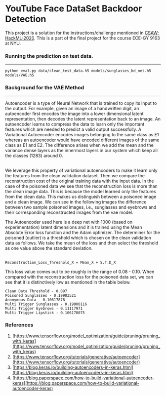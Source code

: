 # YouTube Face DataSet Backdoor Detection

This project is a solution for the instructions/challenge mentioned in [CSAW-HackML-2020](https://github.com/csaw-hackml/CSAW-HackML-2020). This is 
a part of the final project for the course ECE-GY 9163 at NYU. 

### Running the prediction on test data.

<hr>

```
python eval.py data/clean_test_data.h5 models/sunglasses_bd_net.h5 models/VAE.h5
```


### Background for the VAE Method

<hr>
Autoencoder is a type of Neural Network that is trained to copy its input to the output.  For example, given an image of a handwritten digit, an autoencoder first encodes the image into a lower dimensional latent representation, then decodes the latent representation back to an image. An autoencoder learns to compress the data to learn only the important features which are needed to predict a valid output successfully. A Variational Autoencoder encodes images belonging to the same class as E1 whereas an autoencoder would have encoded different images of the same class as E1 and E2. The difference arises when we add the mean and the variance dense layers as the innermost layers in our system which keep all the classes (1283) around 0. 


<br>
<br>

We leverage this property of variational autoencoders to make it learn only the features from the clean validation dataset. Then we compare the reconstruction cost of the original training data with the input data. In the case of the poisoned data we see that the reconstruction loss is more than the clean image data. This is because the model learned only the features from the clean data. This makes us distinguish between a poisoned image and a clean image.
We can see in the following images the difference between two sample poisoned images, i.e., sunglasses and eyebrows and their corresponding reconstructed images from the vae model.


The Autoencoder used here is a deep net with 1000 (based on experimentation) latent dimensions and it is trained using the Mean Absolute Error loss function and the Adam optimizer. The determiner for the poisoned (outlier) is a threshold which is chosen on the clean validation data as follows. We take the mean of the loss and then select the threshold as one value above the standard deviation.
<br><br>
```
Reconstruction_Loss_Threshold_X = Mean_X + S.T.D_X
```

This loss value comes out to be roughly in the range of 0.08 - 0.10. When compared with the reconstruction loss for the poisoned data set, we can see that it is distinctively low as mentioned in the table below.

```
Clean Data Threshold - 0.097 
Poisoned Sunglasses - 0.19903521 
Anonymous Data - 0.10617878  
Multi Trigger Sunglasses - 0.19900116 
Multi Trigger Eyebrows - 0.11117971  
Multi Trigger Lipstick - 0.106178075 
```

### References

1. [https://www.tensorflow.org/model_optimization/guide/pruning/pruning_with_keras](https://www.tensorflow.org/model_optimization/guide/pruning/pruning_with_keras)<br>
2. [https://www.tensorflow.org/tutorials/generative/autoencoder](https://www.tensorflow.org/tutorials/generative/autoencoder)<br>
3. [https://blog.keras.io/building-autoencoders-in-keras.html](https://blog.keras.io/building-autoencoders-in-keras.html)<br>
4. [https://blog.paperspace.com/how-to-build-variational-autoencoder-keras](https://blog.paperspace.com/how-to-build-variational-autoencoder-keras)<br>
